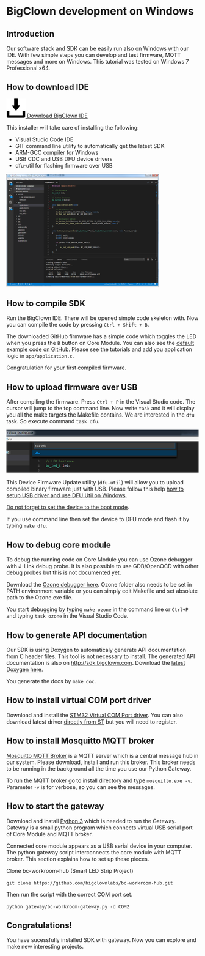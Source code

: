 # BigClown development on Windows


<!-- toc -->


## Introduction


Our software stack and SDK can be easily run also on Windows with our IDE.
With few simple steps you can develop and test firmware, MQTT messages and more on Windows.
This tutorial was tested on Windows 7 Professional x64.


## How to download IDE


<a href="https://github.com/bigclownlabs/bc-windows-ide/releases">
<img src="images/core-module-setup-windows/download.png" width="50"/>
Download BigClown IDE
</a>

This installer will take care of installing the following:

* Visual Studio Code IDE
* GIT command line utility to automatically get the latest SDK
* ARM-GCC compiler for Windows
* USB CDC and USB DFU device drivers
* dfu-util for flashing firmware over USB


<a href="images/core-module-setup-windows/vscode.png">
<img src="images/core-module-setup-windows/vscode.png" width="400" alt="Visual studio code" />
</a>

## How to compile SDK


Run the BigClown IDE. There will be opened simple code skeleton with.
Now you can compile the code by pressing `Ctrl + Shift + B`.

The downloaded GitHub firmware has a simple code which toggles the LED when you press the `B` button on Core Module. You can also see the [default example code on GitHub](https://github.com/bigclownlabs/bc-core-module/blob/master/app/application.c).
Please see the tutorials and add you application logic in `app/application.c`.

Congratulation for your first compiled firmware.


## How to upload firmware over USB


After compiling the firmware. Press `Ctrl + P` in the Visual Studio code. The cursor will jump to the top command line. Now write `task` and it will display you all the make targets the Makefile contains. We are interested in the `dfu` task. So execute command `task dfu`.


<img src="images/core-module-setup-windows/task-dfu.png" alt="Visual studio code" />


This Device Firmware Update utility (`dfu-util`) will allow you to upload compiled binary firmware just with USB.
Please follow this help [how to setup USB driver and use DFU Util on Windows](https://doc.bigclown.com/core-module.html#on-windows-10-64-bit-desktop).

[Do not forget to set the device to the boot mode](https://doc.bigclown.com/core-module.html#programming-using-usb-dfu-bootloader).

If you use command line then set the device to DFU mode and flash it by typing `make dfu`.


## How to debug core module


To debug the running code on Core Module you can use Ozone debugger with J-Link debug probe. It is also possible to use GDB/OpenOCD with other debug probes but this is not documented yet.

Download the [Ozone debugger here](https://www.segger.com/downloads/jlink#Ozone).
Ozone folder also needs to be set in PATH environment variable or you can simply edit Makefile and set absolute path to the Ozone.exe file.

You start debugging by typing `make ozone` in the command line or `Ctrl+P` and typing `task ozone` in the Visual Studio Code.


## How to generate API documentation


Our SDK is using Doxygen to automaticaly generate API documentation from C header files.
This tool is not necessary to install.
The generated API documentation is also on http://sdk.bigclown.com.
Download the [latest Doxygen here](http://www.stack.nl/~dimitri/doxygen/download.html).

You generate the docs by `make doc`.


## How to install virtual COM port driver


Download and install the [STM32 Virtual COM Port driver](https://drive.google.com/open?id=0B5pXL_JAACMvczQ0MVM1eUZILXc). You can also download latest driver [directly from ST](http://www.st.com/en/development-tools/stsw-stm32102.html) but you will need to register.


## How to install Mosquitto MQTT broker


[Mosquitto MQTT Broker](https://mosquitto.org/download/) is a MQTT server which is a central message hub in our system. Please download, install and run this broker. This broker needs to be running in the background all the time you use our Python Gateway.

To run the MQTT broker go to install directory and type `mosquitto.exe -v`.
Parameter `-v` is for verbose, so you can see the messages.


## How to start the gateway


Download and install [Python 3](https://www.python.org/downloads/) which is needed to run the Gateway. Gateway is a small python program which connects virtual USB serial port of Core Module and MQTT broker.

Connected core module appears as a USB serial device in your computer.
The python gateway script interconnects the core module with MQTT broker.
This section explains how to set up these pieces.

Clone bc-workroom-hub (Smart LED Strip Project)

`git clone https://github.com/bigclownlabs/bc-workroom-hub.git`

Then run the script with the correct COM port set.

`python gateway/bc-workroom-gateway.py -d COM2`


## Congratulations!


You have sucessfully installed SDK with gateway. Now you can explore and make new interesting projects.
